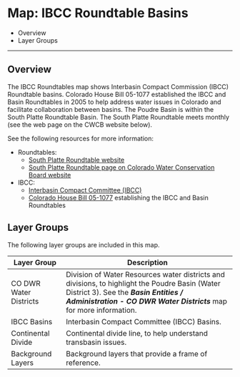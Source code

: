# Map: IBCC Roundtable Basins

* Overview
* Layer Groups

-------------

## Overview

The IBCC Roundtables map shows Interbasin Compact Commission (IBCC) Roundtable basins.
Colorado House Bill 05-1077 established the IBCC and Basin Roundtables in 2005 to help address water issues
in Colorado and facilitate collaboration between basins.
The Poudre Basin is within the South Platte Roundtable Basin.
The South Platte Roundtable meets monthly (see the web page on the CWCB website below).

See the following resources for more information:

* Roundtables:
	+ [South Platte Roundtable website](https://southplattebasin.com/)
	+ [South Platte Roundtable page on Colorado Water Conservation Board website](https://cwcb.colorado.gov/about-us/basin-roundtables/south-platte-basin-roundtable)
* IBCC:
	+ [Interbasin Compact Committee (IBCC)](https://cwcb.colorado.gov/about-us/interbasin-compact-committee)
	+ [Colorado House Bill 05-1077](https://dnrweblink.state.co.us/cwcb/0/doc/105662/Electronic.aspx?searchid=f7f87ad7-7a52-45c7-8b7f-2469076e69c8)
	establishing the IBCC and Basin Roundtables

## Layer Groups

The following layer groups are included in this map.

| **Layer Group** | **Description** |
| -- | -- |
| CO DWR Water Districts | Division of Water Resources water districts and divisions, to highlight the Poudre Basin (Water District 3).  See the ***Basin Entities / Administration - CO DWR Water Districts*** map for more information. |
| IBCC Basins | Interbasin Compact Committee (IBCC) Basins. |
| Continental Divide | Continental divide line, to help understand transbasin issues. |
| Background Layers | Background layers that provide a frame of reference. |
